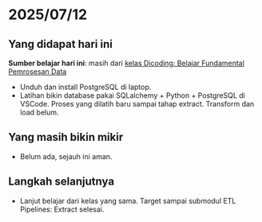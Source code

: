 # 2025/07/12

## Yang didapat hari ini
**Sumber belajar hari ini**: masih dari [kelas Dicoding: Belajar Fundamental Pemrosesan Data](https://www.dicoding.com/academies/708-belajar-fundamental-pemrosesan-data)
- Unduh dan install PostgreSQL di laptop.
- Latihan bikin database pakai SQLalchemy + Python + PostgreSQL di VSCode. Proses yang dilatih baru sampai tahap extract. Transform dan load belum.
  
## Yang masih bikin mikir
- Belum ada, sejauh ini aman.

## Langkah selanjutnya
- Lanjut belajar dari kelas yang sama. Target sampai submodul ETL Pipelines: Extract selesai.
